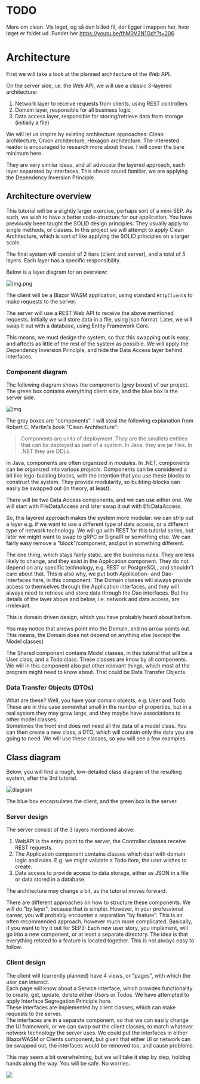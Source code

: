 # TODO
Mere om clean. Vis løget, og så den billed fil, der ligger i mappen her, hvor løget er foldet ud. Fundet her
https://youtu.be/fhM0V2N1GpY?t=206

# Architecture
First we will take a look at the planned architecture of the Web API.

On the server side, i.e. the Web API, we will use a classic 3-layered architecture:

1) Network layer to receive requests from clients, using REST controllers
2) Domain layer, responsible for all business logic
3) Data access layer, responsible for storing/retrieve data from storage (initially a file)

We will let us inspire by existing architecture approaches: Clean architecture, Onion architecture, Hexagon architecture. The interested reader is encouraged to research more about these. I will cover the bare minimum here.

They are very similar ideas, and all advocate the layered approach, each layer separated by interfaces. This should sound familiar, we are applying the Dependency Inversion Principle.


## Architecture overview

This tutorial will be a slightly larger exercise, perhaps sort of a mini-SEP. 
As such, we wish to have a better code-structure for our application. 
You have previously been taught the SOLID design principles. They usually apply to single methods, or classes. 
In this project we will attempt to apply Clean Architecture, which is sort of like applying the SOLID principles on a larger scale.

The final system will consist of 2 tiers (client and server), and a total of 5 layers.
Each layer has a specific responsibility.


Below is a layer diagram for an overview:

![img.png](Resources/img.png)

The client will be a Blazor WASM application, using standard `HttpClient`s to make requests to the server.

The server will use a REST Web API to receive the above mentioned requests. Initially we will store data in a file, using json format. Later, we will swap it out with a database, using Entity Framework Core.

This means, we must design the system, so that this swapping out is easy, and affects as little of the rest of the system as possible. We will apply the Dependency Inversion Principle, and hide the Data Access layer behind interfaces.



### Component diagram

The following diagram shows the components (grey boxes) of our project. The green box contains everything client side, and the blue box is the server side.

![img](Resources/ComponentDiagram.svg)

The grey boxes are "components". I will steal the following explanation from Robert C. Martin's book "Clean Architecture":

> Components are units of deployment. They are the smallets entities that can be deployed as part of a system. In Java, they are jar files. In .NET they are DDLs.

In Java, components are often organized in _modules_. In .NET, components can be organized into various _projects_. 
Components can be considered a bit like lego-building blocks, 
with the intention that you use these blocks to construct the system. 
They provide modularity, so building-blocks can easily be swapped out (in theory, at least).

There will be two Data Access components, and we can use either one. 
We will start with FileDataAccess and later swap it out with EfcDataAccess.

So, this layered approach makes the system more modular:
we can strip out a layer e.g. if we want to use a different type of data access, 
or a different type of network technology. 
We will go with REST for this tutorial series, but later we might want to swap to gRPC or SignalR or something else. 
We can fairly easy remove a "block"/component, and put in something different.

The one thing, which stays fairly static, are the business rules. 
They are less likely to change, and they exist in the Application component. They do not depend on any specific technology, e.g. REST or PostgreSQL, and shouldn't care about that. 
This is also why, we put both Application- and Dao-interfaces here, in this component. 
The Domain classes will always provide access to themselves through the Application interfaces, 
and they will always need to retrieve and store data through the Dao interfaces. 
But the details of the layer above and below, i.e. network and data access, are irrelevant.

This is domain driven design, which you have probably heard about before. 

You may notice that arrows point into the Domain, and no arrow points out. This means, the Domain does not depend on anything else (except the Model classes)

The Shared component contains Model classes, in this tutorial that will be a User class, and a Todo class. These classes are know by all components.\
We will in this component also put other relevant things, which most of the program might need to know about. That could be Data Transfer Objects.

### Data Transfer Objects (DTOs)
What are these? Well, you have your domain objects, e.g. User and Todo. These are in this case somewhat small in the number of properties, but in a real system they may grow large, and they maybe have associations to other model classes.\
Sometimes the front end does not need all the data of a model class. You can then create a new class, a DTO, which will contain only the data you are going to need. We will use these classes, so you will see a few examples.

## Class diagram

Below, you will find a rough, low-detailed class diagram of the resulting system, after the 3rd tutorial.

![diagram](Resources/LowDetailedClassDiagram.svg)

The blue box encapsulates the client, and the green box is the server.

### Server design
The server consist of the 3 layers mentioned above:
1) WebAPI is the entry point to the server, the Controller classes receive REST requests.
2) The Application component contains classes which deal with domain logic and rules. E.g. we might validate a Todo item, the user wishes to create.
3) Data access to provide access to data storage, either as JSON in a file or data stored in a database.

The architecture may change a bit, as the tutorial moves forward.

There are different approaches on how to structure these components. 
We will do "by layer", because that is simpler. 
However, in your professional career, you will probably encounter a separation "by feature". 
This is an often recommended approach, however much more complicated. 
Basically, if you want to try it out for SEP3: Each new user story, you implement, will go into a new component, or at least a separate directory. 
The idea is that everything related to a feature is located together. This is not always easy to follow.


### Client design

The client will (currently planned) have 4 views, or "pages", with which the user can interact.\
Each page will know about a Service interface, which provides functionality to create, get, update, delete either Users or Todos. We have attempted to apply Interface Segregation Principle here.\
These interfaces are implemented by client classes, which can make requests to the server.\
The interfaces are in a separate component, so that we can easily change the UI framework, or we can swap out the client classes, to match whatever network technology the server uses. We could put the interfaces in either BlazorWASM or Clients component, but given that either UI or network can be swapped out, the interfaces would be removed too, and cause problems.



This may seem a bit overwhelming, but we will take it step by step, holding hands along the way. You will be safe. No worries.

![](Resources/HakunaMatata.png)